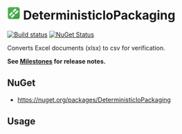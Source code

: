 # <img src="/src/icon.png" height="30px"> DeterministicIoPackaging

[![Build status](https://ci.appveyor.com/api/projects/status/xyn3eaf6i5tc9l5e?svg=true)](https://ci.appveyor.com/project/SimonCropp/verify-closedxml)
[![NuGet Status](https://img.shields.io/nuget/v/DeterministicIoPackaging.svg)](https://www.nuget.org/packages/DeterministicIoPackaging/)

Converts Excel documents (xlsx) to csv for verification.

**See [Milestones](../../milestones?state=closed) for release notes.**


## NuGet

 * https://nuget.org/packages/DeterministicIoPackaging


## Usage

